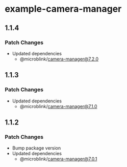 # example-camera-manager

## 1.1.4

### Patch Changes

- Updated dependencies
  - @microblink/camera-manager@7.2.0

## 1.1.3

### Patch Changes

- Updated dependencies
  - @microblink/camera-manager@7.1.0

## 1.1.2

### Patch Changes

- Bump package version
- Updated dependencies
  - @microblink/camera-manager@7.0.1
